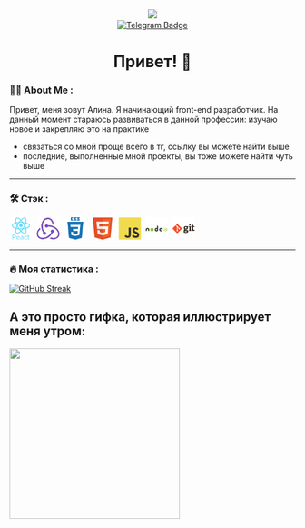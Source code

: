 <div id="header" align="center">
  <img src="https://media.giphy.com/media/v1.Y2lkPTc5MGI3NjExaHdtZDdhcHdja2lzbHppZHJkaHhqMXUzamR1ajg1MTEyb3B1dDV4MyZlcD12MV9pbnRlcm5hbF9naWZfYnlfaWQmY3Q9Zw/LHZyixOnHwDDy/giphy.gif" width="300"/>
</div>

<div id="badges" align="center">
  <a href="https://t.me/alinapotapchuk7">
    <img src="https://img.shields.io/badge/telegram-blue?logo=telegram&logoColor=white&style=for-the-badge" alt="Telegram Badge"/>
  </a>
</div>
<h1 align="center">Привет! 👋</h1>

### :woman_technologist: About Me :
Привет, меня зовут Алина. Я начинающий front-end разработчик. На данный момент стараюсь развиваться в данной профессии: изучаю новое и закрепляю это на практике
- связаться со мной проще всего в тг, ссылку вы можете найти выше
- последние, выполненные мной проекты, вы тоже можете найти чуть выше

---

### :hammer_and_wrench: Стэк :
<div>
  <img src="https://github.com/devicons/devicon/blob/master/icons/react/react-original-wordmark.svg" title="React" alt="React" width="40" height="40"/>&nbsp;
  <img src="https://github.com/devicons/devicon/blob/master/icons/redux/redux-original.svg" title="Redux" alt="Redux " width="40" height="40"/>&nbsp;
  <img src="https://github.com/devicons/devicon/blob/master/icons/css3/css3-plain-wordmark.svg"  title="CSS3" alt="CSS" width="40" height="40"/>&nbsp;
  <img src="https://github.com/devicons/devicon/blob/master/icons/html5/html5-original.svg" title="HTML5" alt="HTML" width="40" height="40"/>&nbsp;
  <img src="https://github.com/devicons/devicon/blob/master/icons/javascript/javascript-original.svg" title="JavaScript" alt="JavaScript" width="40" height="40"/>&nbsp;
  <img src="https://github.com/devicons/devicon/blob/master/icons/nodejs/nodejs-original-wordmark.svg" title="NodeJS" alt="NodeJS" width="40" height="40"/>&nbsp;
  <img src="https://github.com/devicons/devicon/blob/master/icons/git/git-original-wordmark.svg" title="Git" **alt="Git" width="40" height="40"/>
</div>

---

### :fire: Моя статистика :
[![GitHub Streak](http://github-readme-streak-stats.herokuapp.com?user=7Alina77&theme=dark&background=000000)](https://git.io/streak-stats)


## А это просто гифка, которая иллюстрирует меня утром:
<div>
  <img src="https://media.giphy.com/media/ES4Vcv8zWfIt2/giphy.gif" width="300" height="300"/>
</div>

<!--
**7Alina77/7Alina77** is a ✨ _special_ ✨ repository because its `README.md` (this file) appears on your GitHub profile.

Here are some ideas to get you started:

- 🔭 I’m currently working on ...
- 🌱 I’m currently learning ...
- 👯 I’m looking to collaborate on ...
- 🤔 I’m looking for help with ...
- 💬 Ask me about ...
- 📫 How to reach me: ...
- 😄 Pronouns: ...
- ⚡ Fun fact: ...
-->
